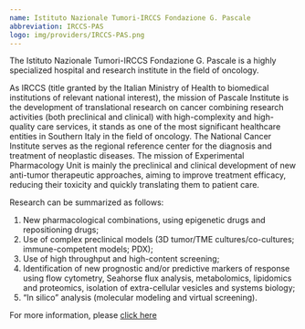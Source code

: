 ```yaml
---
name: Istituto Nazionale Tumori-IRCCS Fondazione G. Pascale
abbreviation: IRCCS-PAS
logo: img/providers/IRCCS-PAS.png
---
```


The Istituto Nazionale Tumori-IRCCS Fondazione G. Pascale is a highly specialized hospital and research institute in the field of oncology.

As IRCCS (title granted by the Italian Ministry of Health to biomedical institutions of relevant national interest), the mission of Pascale Institute is the development of translational research on cancer combining research activities (both preclinical and clinical) with high-complexity and high- quality care services, it stands as one of the most significant healthcare entities in Southern Italy in the field of oncology. The National Cancer Institute serves as the regional reference center for the diagnosis and treatment of neoplastic diseases.
The mission of Experimental Pharmacology Unit is mainly the preclinical and clinical development of new anti-tumor therapeutic approaches, aiming to improve treatment efficacy, reducing their toxicity and quickly translating them to patient care.

Research can be summarized as follows:
1. New pharmacological combinations, using epigenetic drugs and repositioning drugs;
2. Use of complex preclinical models (3D tumor/TME cultures/co-cultures; immune-competent models; PDX);
3. Use of high throughput and high-content screening;
4. Identification of new prognostic and/or predictive markers of response using flow cytometry, Seahorse flux analysis, metabolomics, lipidomics and proteomics, isolation of extra-cellular vesicles and systems biology;
5. “In silico” analysis (molecular modeling and virtual screening).

For more information, please [click here](https://newportal.istitutotumori.na.it/dipartimenti/dipartimento-di-ricerca-traslazionale-a-supporto-dei-percorsi-oncologici/sc-farmacologia-sperimentale/)
